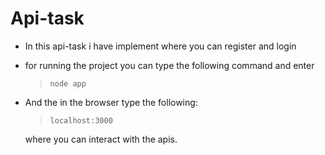 # Api-task
* In this api-task i have implement where you can register and login 

* for running the project you can type the following command and enter

    >  `node app`

* And the in the browser type the following:
    
    > `localhost:3000`
    
    where you can interact with the apis.
